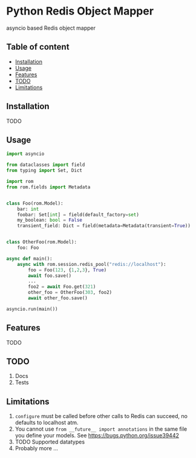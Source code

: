 Python Redis Object Mapper
======================

asyncio based Redis object mapper

## Table of content

- [Installation](#installation)
- [Usage](#usage)
- [Features](#usage)
- [TODO](#todo)
- [Limitations](#limitations)

## Installation

TODO

## Usage

```python
import asyncio

from dataclasses import field
from typing import Set, Dict

import rom
from rom.fields import Metadata


class Foo(rom.Model):
    bar: int
    foobar: Set[int] = field(default_factory=set)
    my_boolean: bool = False
    transient_field: Dict = field(metadata=Metadata(transient=True))


class OtherFoo(rom.Model):
    foo: Foo

async def main():
    async with rom.session.redis_pool("redis://localhost"):
        foo = Foo(123, {1,2,3}, True)
        await foo.save()
        ...
        foo2 = await Foo.get(321)
        other_foo = OtherFoo(303, foo2)
        await other_foo.save()

asyncio.run(main())
```
## Features
TODO

## TODO
1. Docs
1. Tests

## Limitations
1. `configure` must be called before other calls to Redis can succeed, no defaults to localhost atm.
1. You cannot use `from __future__ import annotations` in the same file you define your models. See https://bugs.python.org/issue39442
1. TODO Supported datatypes
1. Probably more ...
